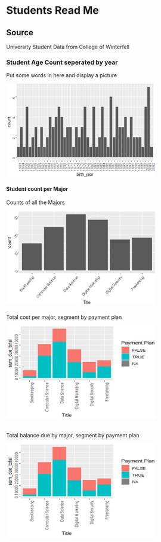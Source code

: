 # Students Read Me
## Source
<p> University Student Data from College of Winterfell </p>

### Student Age Count seperated by year

<p> Put some words in here and display a picture </p>
<img src="Students/birth_year_count_graph.png" height = 250, width = 400>

#### Student count per Major

<p> Counts of all the Majors </p>

<img src="Students/major_count_graph.png" height = 250, width = 400>

##### 

<p> Total cost per major, segment by payment plan </p>

<img src="Students/payment_due_graph.png" height = 250, width = 400>

###### 

<p> Total balance due by major, segment by payment plan  </p>

<img src="Students/payment_due_graph.png" height = 250, width = 400>
